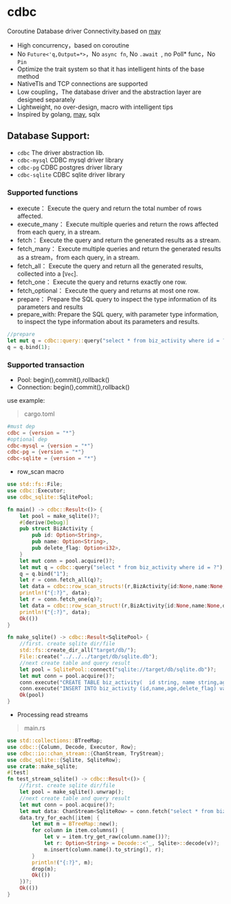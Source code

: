 # cdbc
Coroutine Database driver Connectivity.based on [may](https://github.com/Xudong-Huang/may)

* High concurrency，based on coroutine
* No ``` Future<'q,Output=*> ```，No ``` async fn ```, No ```.await ```, no Poll* func，No ```Pin``` 
* Optimize the trait system so that it has intelligent hints of the base method
* NativeTls and TCP connections are supported
* Low coupling，The database driver and the abstraction layer are designed separately
* Lightweight, no over-design, macro with intelligent tips
* Inspired by golang, [may](https://github.com/Xudong-Huang/may), sqlx

## Database Support:
* ```cdbc```         The driver abstraction lib.
* ```cdbc-mysql```   CDBC mysql driver library
* ```cdbc-pg```      CDBC postgres driver library
* ```cdbc-sqlite```  CDBC sqlite driver library


### Supported functions
* execute： Execute the query and return the total number of rows affected.
* execute_many： Execute multiple queries and return the rows affected from each query, in a stream.
* fetch：   Execute the query and return the generated results as a stream.
* fetch_many： Execute multiple queries and return the generated results as a stream，from each query, in a stream.
* fetch_all： Execute the query and return all the generated results, collected into a [`Vec`].
* fetch_one： Execute the query and returns exactly one row.
* fetch_optional： Execute the query and returns at most one row.
* prepare： Prepare the SQL query to inspect the type information of its parameters and results
* prepare_with: Prepare the SQL query, with parameter type information, to inspect the type information about its parameters and results.
```rust
//prepare
let mut q = cdbc::query::query("select * from biz_activity where id = ?");
q = q.bind(1);
```
### Supported transaction
* Pool:       begin(),commit(),rollback()
* Connection: begin(),commit(),rollback()



use example:

> cargo.toml
```toml
#must dep
cdbc = {version = "*"}
#optional dep
cdbc-mysql = {version = "*"}
cdbc-pg = {version = "*"}
cdbc-sqlite = {version = "*"}
```
* row_scan macro
```rust
use std::fs::File;
use cdbc::Executor;
use cdbc_sqlite::SqlitePool;

fn main() -> cdbc::Result<()> {
    let pool = make_sqlite()?;
    #[derive(Debug)]
    pub struct BizActivity {
        pub id: Option<String>,
        pub name: Option<String>,
        pub delete_flag: Option<i32>,
    }
    let mut conn = pool.acquire()?;
    let mut q = cdbc::query("select * from biz_activity where id = ?");
    q = q.bind("1");
    let r = conn.fetch_all(q)?;
    let data = cdbc::row_scan_structs!(r,BizActivity{id:None,name:None,delete_flag:None})?;
    println!("{:?}", data);
    let r = conn.fetch_one(q)?;
    let data = cdbc::row_scan_struct!(r,BizActivity{id:None,name:None,delete_flag:None})?;
    println!("{:?}", data);
    Ok(())
}

fn make_sqlite() -> cdbc::Result<SqlitePool> {
    //first. create sqlite dir/file
    std::fs::create_dir_all("target/db/");
    File::create("../../../target/db/sqlite.db");
    //next create table and query result
    let pool = SqlitePool::connect("sqlite://target/db/sqlite.db")?;
    let mut conn = pool.acquire()?;
    conn.execute("CREATE TABLE biz_activity(  id string, name string,age int, delete_flag int) ");
    conn.execute("INSERT INTO biz_activity (id,name,age,delete_flag) values (\"1\",\"1\",1,0)");
    Ok(pool)
}
```

* Processing read streams
> main.rs
```rust
use std::collections::BTreeMap;
use cdbc::{Column, Decode, Executor, Row};
use cdbc::io::chan_stream::{ChanStream, TryStream};
use cdbc_sqlite::{Sqlite, SqliteRow};
use crate::make_sqlite;
#[test]
fn test_stream_sqlite() -> cdbc::Result<()> {
    //first. create sqlite dir/file
    let pool = make_sqlite().unwrap();
    //next create table and query result
    let mut conn = pool.acquire()?;
    let mut data: ChanStream<SqliteRow> = conn.fetch("select * from biz_activity;");
    data.try_for_each(|item| {
        let mut m = BTreeMap::new();
        for column in item.columns() {
            let v = item.try_get_raw(column.name())?;
            let r: Option<String> = Decode::<'_, Sqlite>::decode(v)?;
            m.insert(column.name().to_string(), r);
        }
        println!("{:?}", m);
        drop(m);
        Ok(())
    })?;
    Ok(())
}
```
